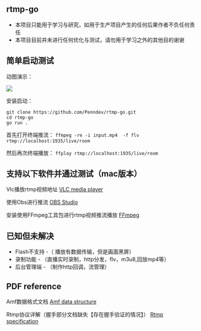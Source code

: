 ## rtmp-go
* 本项目只能用于学习与研究，如用于生产项目产生的任何后果作者不负任何责任
* 本项目目前并未进行任何优化与测试，请勿用于学习之外的其他目的谢谢
## 简单启动测试

动图演示：

![](./docs/obs+flv.gif)

安装启动：
    
    git clone https://github.com/Penndev/rtmp-go.git
    cd rtmp-go
    go run .

首先打开终端推流： `ffmpeg -re -i input.mp4  -f flv rtmp://localhost:1935/live/room`

然后再次终端播放： `ffplay rtmp://localhost:1935/live/room`

## 支持以下软件并通过测试（mac版本）

Vlc播放rtmp视频地址 [VLC media player](https://www.videolan.org/) 

使用Obs进行推流     [ OBS Studio ](https://obsproject.com/)

安装使用FFmpeg工具包进行rtmp视频推流播放 [ FFmpeg  ](https://ffmpeg.org/)

## 已知但未解决

* Flash不支持 -（ 播放有数据传输，但是画面黑屏）
* 录制功能 - （直播实时录制，http分发，flv，m3u8,回放mp4等）
* 后台管理端 - （制作http回调，流管理）

## PDF reference

Amf数据格式文档 [Amf data structure](https://www.adobe.com/content/dam/acom/en/devnet/pdf/amf0-file-format-specification.pdf)

Rtmp协议详解（握手部分文档缺失【存在握手验证的情况】） [Rtmp specification](https://www.adobe.com/content/dam/acom/en/devnet/rtmp/pdf/rtmp_specification_1.0.pdf)
